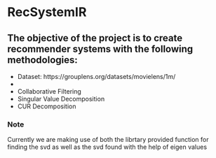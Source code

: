 # RecSystemIR
## The objective of the project is to create recommender systems with the following methodologies:
<ul>
  <li>Dataset: https://grouplens.org/datasets/movielens/1m/<li>
  <li>Collaborative Filtering</li>
  <li>Singular Value Decomposition</li>
  <li>CUR Decomposition</li>
 </ul>
 <h3>Note</h3>
 <p> Currently we are making use of both the librtary provided function for finding the svd as well as the svd found with the help of eigen values</p>
 
